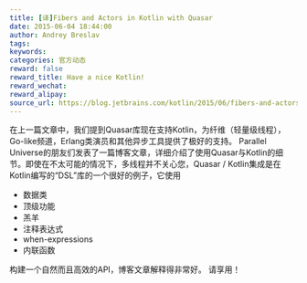 ```yaml
---
title: [译]Fibers and Actors in Kotlin with Quasar
date: 2015-06-04 18:44:00
author: Andrey Breslav
tags:
keywords:
categories: 官方动态
reward: false
reward_title: Have a nice Kotlin!
reward_wechat:
reward_alipay:
source_url: https://blog.jetbrains.com/kotlin/2015/06/fibers-and-actors-in-kotlin-with-quasar/
---
```


在上一篇文章中，我们提到Quasar库现在支持Kotlin，为纤维（轻量级线程），Go-like频道，Erlang类演员和其他异步工具提供了极好的支持。
Parallel Universe的朋友们发表了一篇博客文章，详细介绍了使用Quasar与Kotlin的细节。即使在不太可能的情况下，多线程并不关心您，Quasar / Kotlin集成是在Kotlin编写的“DSL”库的一个很好的例子，它使用

* 数据类
* 顶级功能
* 羔羊
* 注释表达式
* when-expressions
* 内联函数

构建一个自然而且高效的API，博客文章解释得非常好。
请享用！
